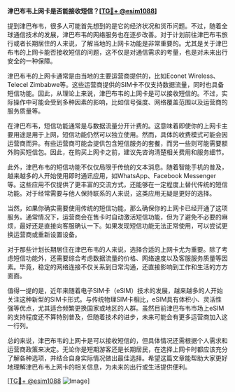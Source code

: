 **津巴布韦上网卡是否能接收短信？[[TG💪+ @esim1088](https://t.me/s/esim1088)]**

提到津巴布韦，很多人可能首先想到的是它的经济状况和货币问题。不过，随着全球通信技术的发展，津巴布韦的网络服务也在逐步改善。对于计划前往津巴布韦旅行或者长期居住的人来说，了解当地的上网卡功能是非常重要的。尤其是关于津巴布韦的上网卡能否接收短信的问题，这不仅是对通信需求的考量，也是对未来出行安全的一种保障。

津巴布韦的上网卡通常是由当地的主要运营商提供的，比如Econet Wireless、Telecel Zimbabwe等。这些运营商提供的SIM卡不仅支持数据流量，同时也具备短信功能。因此，从理论上来说，津巴布韦的上网卡是可以接收短信的。不过，实际操作中可能会受到多种因素的影响，比如信号强度、网络覆盖范围以及运营商的服务质量等。

在津巴布韦，短信功能通常是与数据流量分开计费的。这意味着即使你的上网卡主要用途是用于上网，短信功能仍然可以独立使用。然而，具体的收费模式可能会因运营商而异。有些运营商可能会提供包含短信服务的套餐，而另一些则可能需要额外购买短信包。因此，在购买上网卡之前，建议先咨询清楚相关费用和服务细节。

此外，津巴布韦的短信功能不仅仅局限于传统的文本消息。随着智能手机的普及，越来越多的人开始使用即时通讯应用，如WhatsApp、Facebook Messenger等。这些应用不仅提供了更丰富的交流方式，还能够在一定程度上替代传统的短信功能。对于经常需要与他人保持联系的人来说，这类应用无疑是更好的选择。

当然，如果你确实需要使用传统的短信功能，那么确保你的上网卡已经开通了这项服务。通常情况下，运营商会在售卡时自动激活短信功能，但为了避免不必要的麻烦，最好还是直接向客服确认一下。如果发现短信功能无法正常使用，可以尝试更换运营商或重新设置设备。

对于那些计划长期居住在津巴布韦的人来说，选择合适的上网卡尤为重要。除了考虑短信功能外，还需要综合考虑数据流量的价格、网络速度以及客服服务质量等因素。毕竟，稳定的网络连接不仅关系到日常沟通，还直接影响到工作和生活的方方面面。

值得一提的是，近年来随着电子SIM卡（eSIM）技术的发展，越来越多的人开始关注这种新型的SIM卡形式。与传统物理SIM卡相比，eSIM具有体积小、灵活性强等优点，尤其适合频繁更换国家或地区的人群。虽然目前津巴布韦市场上eSIM的支持程度还不算特别普及，但随着技术的进步，未来可能会有更多运营商加入这一行列。

总的来说，津巴布韦的上网卡是可以接收短信的，但具体情况还需根据个人需求和运营商政策来决定。无论你是短期游客还是长期居民，在选择上网卡时都应该充分了解各种选项，并结合自身实际情况做出最佳选择。希望这篇文章能帮助大家更好地理解津巴布韦上网卡的相关信息，为未来的出行或生活提供便利。

[[TG💪+ @esim1088](https://t.me/s/esim1088) ![Image](https://i.postimg.cc/4NQfJmqS/Snipaste-2025-05-13-00-14-12.png)]